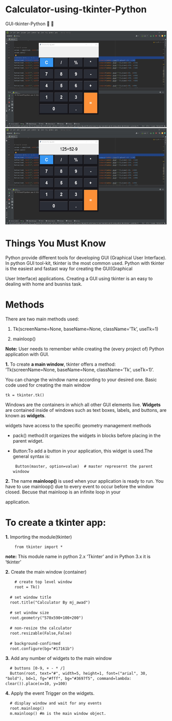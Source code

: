# **Calculator-using-tkinter-Python**

GUI-tkinter-Python 🧮 🐍

<img src="https://raw.githubusercontent.com/mj-awad17/Calculator-using-tkinter-Python/main/cal-1.jpg?token=GHSAT0AAAAAACIDNRHLXH5S6VD4GCBNS6TKZJARFIQ" data-canonical-src="https://raw.githubusercontent.com/mj-awad17/Calculator-using-tkinter-Python/main/cal-1.jpg?token=GHSAT0AAAAAACIDNRHLXH5S6VD4GCBNS6TKZJARFIQ" width="800" height="300"/>        <img src="https://raw.githubusercontent.com/mj-awad17/Calculator-using-tkinter-Python/main/cal-2.jpg?token=GHSAT0AAAAAACIDNRHKNLCMSV73Q43B2KYEZJARLTQ" data-canonical-src="https://raw.githubusercontent.com/mj-awad17/Calculator-using-tkinter-Python/main/cal-2.jpg?token=GHSAT0AAAAAACIDNRHKNLCMSV73Q43B2KYEZJARLTQ" width="800" height="300"/> 

# **Things You Must Know**

Python provide different tools for developing GUI (Graphical User Interface). In python GUI tool-kit, tkinter is the most common used. Python with tkinter is the easiest and fastast way for creating the GUI(Graphical 

User Interface) applications. Creating a GUI using tkinter is an easy to dealing with home and busniss task.

# **Methods**

There are two main methods used:

1. Tk(screenName=None, baseName=None, className=’Tk’, useTk=1)

2. mainloop()

**Note:** User needs to remember while creating the (every project of) Python application with GUI.

**1.** To create **a main window**, tkinter offers a method: ‘Tk(screenName=None, baseName=None, className=’Tk’, useTk=1)’. 

You can change the window name according to your desired one. Basic code used for creating the main window

    tk = tkinter.tk()

Windows are the containers in which all other GUI elements live. **Widgets** are contained inside of windows such as text boxes, labels, and buttons, are known as **widgets**.

widgets have access to the specific geometry management methods

  -  pack() method:It organizes the widgets in blocks before placing in the parent widget.
  
  -  Button:To add a button in your application, this widget is used.The general syntax is:
     
          Button(master, option=value)  # master represernt the parent windoow

**2.** The name **mainloop()** is used when your application is ready to run. You have to use mainloop() due to every event to occur before the window closed. Becuse that mainloop is an infinite loop in your 

application.

# **To create a tkinter app:**

**1.**	Importing the module(tkinter)

        from tkinter import *

**note:** This module name in python 2.x ‘Tkinter’ and in Python 3.x it is ‘tkinter’

**2.**	Create the main window (container)

        # create top level window
        root = Tk()
        
      # set window title
      root.title("Calculator By mj_awad")
      
      # set window size
      root.geometry("570x590+100+200")
      
      # non-resize the calculator
      root.resizable(False,False)
      
      # background-confirmed
      root.configure(bg="#17161b")

**3.**	Add any number of widgets to the main window
      
      # buttons [0-9, + - * /]
      Button(root, text="#", width=5, height=1, font=("arial", 30, "bold"), bd=1, fg="#fff", bg="#3697f5", command=lambda: clear()).place(x=10, y=100)

**4.**	Apply the event Trigger on the widgets.
      
      # display window and wait for any events
      root.mainloop()
      m.mainloop() #m is the main window object.
